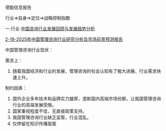 德勤信息报告

行业=>自身=>定位=>战略控制指数

一.行业
[中国咨询行业发展回顾与发展趋势分析](http://pdf.baogaobaogao.com/QiTaBaoGao/57/%E5%92%A8%E8%AF%A2%E5%8F%91%E5%B1%95%E7%8E%B0%E7%8A%B6%E5%88%86%E6%9E%90%E5%89%8D%E6%99%AF%E9%A2%84%E6%B5%8B_2319357.pdf)

[2-18-2025年中国管理咨询行业研究分析及市场前景预测报告](http://www.cir.cn/Pdf/QiTaHangYe/99/%E7%AE%A1%E7%90%86%E5%92%A8%E8%AF%A2%E7%9A%84%E7%8E%B0%E7%8A%B6%E5%92%8C%E5%8F%91%E5%B1%95%E8%B6%8B%E5%8A%BF_2176399.pdf)


中国管理咨询行业现状：

需求上：
1. 随着我国经济和行业的发展，管理咨询的社会认知有了极大进展，行业需求快速上升。

制约因素：

1. 国外企业多年技术和品牌实力雄厚，垄断国内高端市场份额，让我国管理咨询行业的高端发展受限。
2. 国家重视程度不佳，无直接政策支持。
3. 我国管理咨询行业缺乏监管，行业混乱。
4. 仅停留在知识传播层面